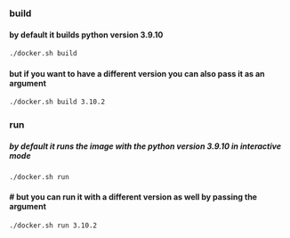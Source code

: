 ### build
#### by default it builds python version 3.9.10
```sh
./docker.sh build
```  

#### but if you want to have a different version you can also pass it as an argument
```sh
./docker.sh build 3.10.2
```

### run
##### by default it runs the image with the python version 3.9.10 in interactive mode
```sh
./docker.sh run
```

#### # but you can run it with a different version as well by passing the argument

```sh
./docker.sh run 3.10.2
```
